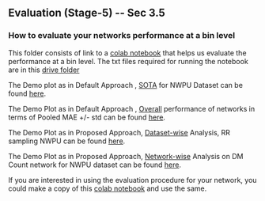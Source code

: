 ## Evaluation (Stage-5) -- Sec 3.5
### How to evaluate your networks performance at a bin level 

This folder consists of link to a [colab notebook](https://colab.research.google.com/drive/1LdNAc5hd0xwbqOZ2oHL007rr1Dw4TPRR?usp=sharing) that helps us evaluate the performance at a bin level. The txt files required for running the notebook are in this [drive folder](https://drive.google.com/drive/folders/1c_6cyqN1g34tvS4uXEISsXkbcugFTBka?usp=sharing)

The Demo plot as in Default Approach , [SOTA](https://deepcount.iiit.ac.in/dashboard#sota) for NWPU Dataset can be found [here](https://colab.research.google.com/drive/1LdNAc5hd0xwbqOZ2oHL007rr1Dw4TPRR#scrollTo=BXpSvI5Mffsc).

The Demo Plot as in Default Approach , [Overall](https://deepcount.iiit.ac.in/dashboard#all) performance of networks in terms of Pooled MAE +/- std can be found [here](https://colab.research.google.com/drive/1LdNAc5hd0xwbqOZ2oHL007rr1Dw4TPRR#scrollTo=lTfYvxePnlyu).

The Demo Plot as in Proposed Approach, [Dataset-wise](https://deepcount.iiit.ac.in/dashboard#dwa) Analysis, RR sampling NWPU can be found [here](https://colab.research.google.com/drive/1LdNAc5hd0xwbqOZ2oHL007rr1Dw4TPRR#scrollTo=7zicWV_2FMFR).

The Demo Plot as in Proposed Approach, [Network-wise](https://deepcount.iiit.ac.in/dashboard#nwa) Analysis on DM Count network for NWPU dataset can be found [here](https://colab.research.google.com/drive/1LdNAc5hd0xwbqOZ2oHL007rr1Dw4TPRR#scrollTo=s-GhdKWZHZan).

If you are interested in using the evaluation procedure for your network, you could make a copy of this [colab notebook](https://colab.research.google.com/drive/1LdNAc5hd0xwbqOZ2oHL007rr1Dw4TPRR?usp=sharing) and use the same.
